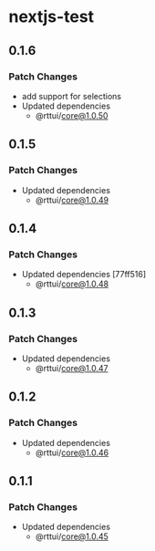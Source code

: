 # nextjs-test

## 0.1.6

### Patch Changes

- add support for selections
- Updated dependencies
  - @rttui/core@1.0.50

## 0.1.5

### Patch Changes

- Updated dependencies
  - @rttui/core@1.0.49

## 0.1.4

### Patch Changes

- Updated dependencies [77ff516]
  - @rttui/core@1.0.48

## 0.1.3

### Patch Changes

- Updated dependencies
  - @rttui/core@1.0.47

## 0.1.2

### Patch Changes

- Updated dependencies
  - @rttui/core@1.0.46

## 0.1.1

### Patch Changes

- Updated dependencies
  - @rttui/core@1.0.45
